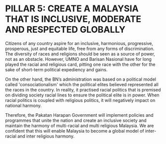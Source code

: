 # PILLAR 5: CREATE A MALAYSIA THAT IS INCLUSIVE, MODERATE AND RESPECTED GLOBALLY

Citizens of any country aspire for an inclusive, harmonious, progressive, prosperous, just and equitable life, free from any forms of discrimination. The diversity of races and religions should be seen as a source of power, not as an obstacle. However, UMNO and Barisan Nasional have for long played the racial and religious card, pitting one race with the other for the sake of short-term political expediency and gains.

On the other hand, the BN’s administration was based on a political model called 'consociationalism' which the political elites believed represented all the races in the country. In reality, it practised racial politics that is premised on dividing society racial lines to ensure the political elite is in power. When racial politics is coupled with religious politics, it will negatively impact on national harmony.

Therefore, the Pakatan Harapan Government will implement policies and programmes that unite the nation and create an inclusive society and maintain the harmony of multi-racial and multi religious Malaysia. We are confident that this will enable Malaysia to become a global model of inter- racial and inter religious harmony.
